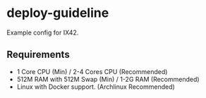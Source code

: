 # deploy-guideline
Example config for IX42.

## Requirements

- 1 Core CPU (Min) / 2-4 Cores CPU (Recommended)
- 512M RAM with 512M Swap (Min) / 1-2G RAM (Recommended)
- Linux with Docker support. (Archlinux Recommended)
